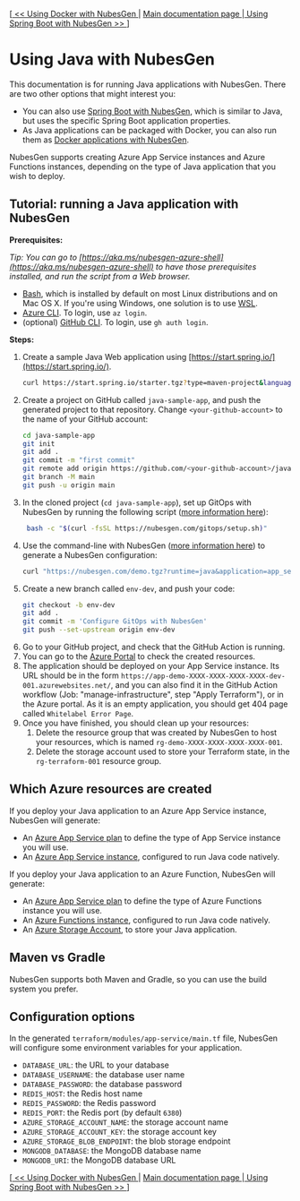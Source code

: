 [[ << Using Docker with NubesGen ](docker.md) | [ Main documentation page ](../README.md) |[ Using Spring Boot with NubesGen >> ](spring-boot.md)]

# Using Java with NubesGen

This documentation is for running Java applications with NubesGen. There are two other options that might interest you:

- You can also use [Spring Boot with NubesGen](spring-boot.md), which is similar to Java, but uses the specific Spring Boot application properties.
- As Java applications can be packaged with Docker, you can also run them as [Docker applications with NubesGen](docker.md).

NubesGen supports creating Azure App Service instances and Azure Functions instances, depending on the type of Java application that you wish to deploy.

## Tutorial: running a Java application with NubesGen

__Prerequisites:__

_Tip: You can go to [https://aka.ms/nubesgen-azure-shell](https://aka.ms/nubesgen-azure-shell) to have those prerequisites installed, and run the script from a Web browser._
- [Bash](https://fr.wikipedia.org/wiki/Bourne-Again_shell), which is installed by default on most Linux distributions and on Mac OS X. If you're using Windows, one solution is to use [WSL](https://aka.ms/nubesgen-install-wsl).
- [Azure CLI](https://aka.ms/nubesgen-install-az-cli). To login, use `az login`.
- (optional) [GitHub CLI](https://cli.github.com/). To login, use `gh auth login`.

__Steps:__
1. Create a sample Java Web application using [https://start.spring.io/](https://start.spring.io/).
   ```bash
   curl https://start.spring.io/starter.tgz?type=maven-project&language=java&bootVersion=2.4.4.RELEASE&baseDir=java-sample-app&groupId=com.example&artifactId=java-sample-app&name=java-sample-app&description=Demo%20project%20for%20Spring%20Boot&packageName=com.example.java-sample-app&packaging=jar&javaVersion=11&dependencies=web | tar -xzvf -
   ```
2. Create a project on GitHub called `java-sample-app`, and push the generated project to that repository. Change `<your-github-account>` to the name of your GitHub account:
   ```bash
   cd java-sample-app
   git init
   git add .
   git commit -m "first commit"
   git remote add origin https://github.com/<your-github-account>/java-sample-app.git
   git branch -M main
   git push -u origin main
   ```
3. In the cloned project (`cd java-sample-app`), set up GitOps with NubesGen by running the following script ([more information here](../gitops-quick-start.md)):
   ```bash
    bash -c "$(curl -fsSL https://nubesgen.com/gitops/setup.sh)"
    ```
4. Use the command-line with NubesGen ([more information here](../command-line.md)) to generate a NubesGen configuration:
   ```bash
   curl "https://nubesgen.com/demo.tgz?runtime=java&application=app_service.standard&gitops=true" | tar -xzvf -
   ```
5. Create a new branch called `env-dev`, and push your code:
   ```bash
   git checkout -b env-dev
   git add .
   git commit -m 'Configure GitOps with NubesGen'
   git push --set-upstream origin env-dev
   ```
6. Go to your GitHub project, and check that the GitHub Action is running.
7. You can go to the [Azure Portal](https://aka.ms/nubesgen-portal) to check the created resources.
8. The application should be deployed on your App Service instance. Its URL should be in the form `https://app-demo-XXXX-XXXX-XXXX-XXXX-dev-001.azurewebsites.net/`, and you can also find it in the GitHub Action workflow (Job: "manage-infrastructure", step "Apply Terraform"), or in the Azure portal.
As it is an empty application, you should get 404 page called `Whitelabel Error Page`.
9. Once you have finished, you should clean up your resources:
   1. Delete the resource group that was created by NubesGen to host your resources, which is named `rg-demo-XXXX-XXXX-XXXX-XXXX-001`.
   2. Delete the storage account used to store your Terraform state, in the `rg-terraform-001` resource group.

## Which Azure resources are created

If you deploy your Java application to an Azure App Service instance, NubesGen will generate:

- An [Azure App Service plan](https://aka.ms/nubesgen-app-service-plans) to define the type of App Service instance you will use.
- An [Azure App Service instance](https://aka.ms/nubesgen-app-service), configured to run Java code natively.

If you deploy your Java application to an Azure Function, NubesGen will generate:

- An [Azure App Service plan](https://aka.ms/nubesgen-app-service-plans) to define the type of Azure Functions instance you will use.
- An [Azure Functions instance](https://aka.ms/nubesgen-functions), configured to run Java code natively.
- An [Azure Storage Account](https://aka.ms/nubesgen-storage), to store your Java application.

## Maven vs Gradle

NubesGen supports both Maven and Gradle, so you can use the build system you prefer.

## Configuration options

In the generated `terraform/modules/app-service/main.tf` file, NubesGen will configure some environment variables
for your application.

- `DATABASE_URL`: the URL to your database
- `DATABASE_USERNAME`: the database user name
- `DATABASE_PASSWORD`: the database password
- `REDIS_HOST`: the Redis host name
- `REDIS_PASSWORD`: the Redis password
- `REDIS_PORT`: the Redis port (by default `6380`)
- `AZURE_STORAGE_ACCOUNT_NAME`: the storage account name
- `AZURE_STORAGE_ACCOUNT_KEY`: the storage account key
- `AZURE_STORAGE_BLOB_ENDPOINT`: the blob storage endpoint
- `MONGODB_DATABASE`: the MongoDB database name
- `MONGODB_URI`: the MongoDB database URL

[[ << Using Docker with NubesGen ](docker.md) | [ Main documentation page ](../README.md) |[ Using Spring Boot with NubesGen >> ](spring-boot.md)]
